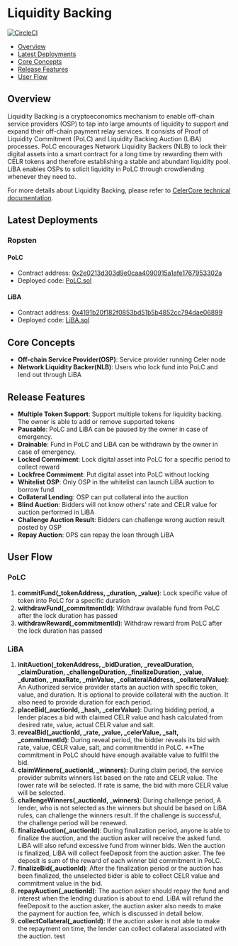 # Liquidity Backing

[![CircleCI](https://circleci.com/gh/celer-network/Liquidity-Backing.svg?style=svg&circle-token=6900e01ac56042ac8161df6d2f9523d9ba4a3be9)](https://circleci.com/gh/celer-network/Liquidity-Backing)

-   [Overview](#overview)
-   [Latest Deployments](#latest-deployments)
-   [Core Concepts](#core-concepts)
-   [Release Features](#release-features)
-   [User Flow](#user-flow)

## Overview

Liquidity Backing is a cryptoeconomics mechanism to enable off-chain service providers (OSP) to tap into large amounts of liquidity to support and expand their off-chain payment relay services. It consists of Proof of Liquidity Commitment (PoLC) and Liquidity Backing Auction (LiBA) processes. PoLC encourages Network Liquidity Backers (NLB) to lock their digital assets into a smart contract for a long time by rewarding them with CELR tokens and therefore establishing a stable and abundant liquidity pool. LiBA enables OSPs to solicit liquidity in PoLC through crowdlending whenever they need to.

For more details about Liquidity Backing, please refer to [CelerCore technical documentation](https://www.celer.network/docs/celercore/liquidity/problem.html).

## Latest Deployments

### Ropsten

#### PoLC

-   Contract address: [0x2e0213d303d9e0caa4090915a1afe1767953302a](https://ropsten.etherscan.io/address/0x2e0213d303d9e0caa4090915a1afe1767953302a)
-   Deployed code: [PoLC.sol](https://github.com/celer-network/Liquidity-Backing/blob/3320021cde9317363256f68dd851d57f27357bdd/contracts/PoLC.sol)

#### LiBA

-   Contract address: [0x4191b20f182f0853bd51b5b4852cc794dae06899](https://ropsten.etherscan.io/address/0x4191b20f182f0853bd51b5b4852cc794dae06899)
-   Deployed code: [LiBA.sol](https://github.com/celer-network/Liquidity-Backing/blob/3320021cde9317363256f68dd851d57f27357bdd/contracts/LiBA.sol)

## Core Concepts

-   **Off-chain Service Provider(OSP)**: Service provider running Celer node
-   **Network Liquidity Backer(NLB)**: Users who lock fund into PoLC and lend out through LiBA

## Release Features

-   **Multiple Token Support**: Support multiple tokens for liquidity backing. The owner is able to add or remove supported tokens
-   **Pausable**: PoLC and LiBA can be paused by the owner in case of emergency.
-   **Drainable**: Fund in PoLC and LiBA can be withdrawn by the owner in case of emergency.
-   **Locked Commiment**: Lock digital asset into PoLC for a specific period to collect reward
-   **Lockfree Commiment**: Put digital asset into PoLC without locking
-   **Whitelist OSP**: Only OSP in the whitelist can launch LiBA auction to borrow fund
-   **Collateral Lending**: OSP can put collateral into the auction
-   **Blind Auction**: Bidders will not know others' rate and CELR value for auction performed in LiBA
-   **Challenge Auction Result**: Bidders can challenge wrong auction result posted by OSP
-   **Repay Auction**: OPS can repay the loan through LiBA

## User Flow

### PoLC

1. **commitFund(\_tokenAddress, \_duration, \_value)**: Lock specific value of token into PoLC for a specific duration
2. **withdrawFund(\_commitmentId)**: Withdraw available fund from PoLC after the lock duration has passed
3. **withdrawReward(\_commitmentId)**: Withdraw reward from PoLC after the lock duration has passed

### LiBA

1. **initAuction(\_tokenAddress, \_bidDuration, \_revealDuration, \_claimDuration, \_challengeDuration, \_finalizeDuration, \_value, \_duration, \_maxRate, \_minValue, \_collateralAddress, \_collateralValue)**: An Authorized service provider starts an auction with specific token, value, and duration. It is optional to provide collateral with the auction. It also need to provide duration for each period.
2. **placeBid(\_auctionId, \_hash, \_celerValue)**: During bidding period, a lender places a bid with claimed CELR value and hash calculated from desired rate, value, actual CELR value and salt.
3. **revealBid(\_auctionId, \_rate, \_value, \_celerValue, \_salt, \_commitmentId)**: During reveal period, the bidder reveals its bid with rate, value, CELR value, salt, and commitmentId in PoLC. \*\*The commitment in PoLC should have enough available value to fullfil the bid.
4. **claimWinners(\_auctionId, \_winners)**: During claim period, the service provider submits winners list based on the rate and CELR value. The lower rate will be selected. If rate is same, the bid with more CELR value will be selected.
5. **challengeWinners(\_auctionId, \_winners)**: During challenge period, A lender, who is not selected as the winners but should be based on LiBA rules, can challenge the winners result. If the challenge is successful, the challenge period will be renewed.
6. **finalizeAuction(\_auctionId)**: During finalization period, anyone is able to finalize the auction, and the auction asker will receive the asked fund. LiBA will also refund excessive fund from winner bids. Wen the auction is finalized, LiBA will collect feeDeposit from the auction asker. The fee deposit is sum of the reward of each winner bid commitment in PoLC.
7. **finalizeBid(\_auctionId)**: After the finalization period or the auction has been finalized, the unselected bider is able to collect CELR value and commitment value in the bid.
8. **repayAuction(\_auctionId)**: The auction asker should repay the fund and interest when the lending duration is about to end. LiBA will refund the feeDeposit to the auction asker, the auction asker also needs to make the payment for auction fee, which is discussed in detail below.
9. **collectCollateral(\_auctionId)**: If the auction asker is not able to make the repayment on time, the lender can collect collateral associated with the auction.
test
